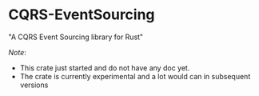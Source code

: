 # CQRS-EventSourcing


"A CQRS Event Sourcing library for Rust"


*Note*: 
- This crate just started and do not have any doc yet.
- The crate is currently experimental and a lot would can in subsequent versions 
